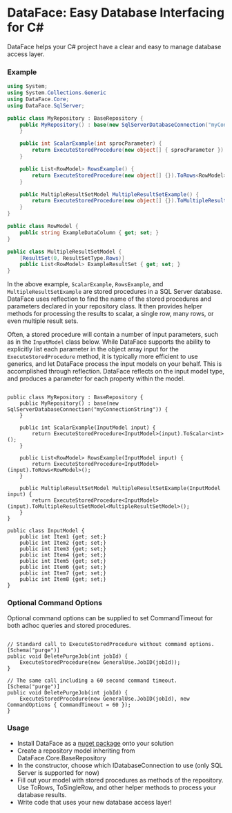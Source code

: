 
# DataFace: Easy Database Interfacing for C#

DataFace helps your C# project have a clear and easy to manage database access layer.

### Example

```C#
using System;
using System.Collections.Generic
using DataFace.Core;
using DataFace.SqlServer;

public class MyRepository : BaseRepository {
	public MyRepository() : base(new SqlServerDatabaseConnection("myConnectionString")) {
    }

    public int ScalarExample(int sprocParameter) {
        return ExecuteStoredProcedure(new object[] { sprocParameter }).ToScalar<int>();
    }

    public List<RowModel> RowsExample() {
        return ExecuteStoredProcedure(new object[] {}).ToRows<RowModel>();
    }

    public MultipleResultSetModel MultipleResultSetExample() {
        return ExecuteStoredProcedure(new object[] {}).ToMultipleResultSetModel<MultipleResultSetModel>();
    }
}

public class RowModel {
	public string ExampleDataColumn { get; set; }
}

public class MultipleResultSetModel {
	[ResultSet(0, ResultSetType.Rows)]
	public List<RowModel> ExampleResultSet { get; set; }
}

```
In the above example, ```ScalarExample```, ```RowsExample```, and ```MultipleResultSetExample``` are stored procedures in a SQL Server database.  DataFace uses reflection to find the name of the stored procedures and parameters declared in your repository class.  It then provides helper methods for processing the results to scalar, a single row, many rows, or even multiple result sets.

Often, a stored procedure will contain a number of input parameters, such as in the ```InputModel``` class below.
While DataFace supports the ability to explicitly list each parameter in the object array input for the ```ExecuteStoredProcedure``` method, it is typically more efficient to use generics, and let DataFace process the input models on your behalf.
This is accomplished through reflection. DataFace reflects on the input model type, and produces a parameter for each property within the model.

```

public class MyRepository : BaseRepository {
	public MyRepository() : base(new SqlServerDatabaseConnection("myConnectionString")) {
    }

    public int ScalarExample(InputModel input) {
        return ExecuteStoredProcedure<InputModel>(input).ToScalar<int>();
    }

    public List<RowModel> RowsExample(InputModel input) {
        return ExecuteStoredProcedure<InputModel>(input).ToRows<RowModel>();
    }

    public MultipleResultSetModel MultipleResultSetExample(InputModel input) {
        return ExecuteStoredProcedure<InputModel>(input).ToMultipleResultSetModel<MultipleResultSetModel>();
    }
}

public class InputModel {
	public int Item1 {get; set;}
	public int Item2 {get; set;}
	public int Item3 {get; set;}
	public int Item4 {get; set;}
	public int Item5 {get; set;}
	public int Item6 {get; set;}
	public int Item7 {get; set;}
	public int Item8 {get; set;}
}

```

### Optional Command Options

Optional command options can be supplied to set CommandTimeout for both adhoc queries and stored procedures.

```

// Standard call to ExecuteStoredProcedure without command options.
[Schema("purge")]
public void DeletePurgeJob(int jobId) {
    ExecuteStoredProcedure(new GeneralUse.JobID(jobId));
}

// The same call including a 60 second command timeout.
[Schema("purge")]
public void DeletePurgeJob(int jobId) {
    ExecuteStoredProcedure(new GeneralUse.JobID(jobId), new CommandOptions { CommandTimeout = 60 });
}

```

### Usage

* Install DataFace as a [nuget package](https://www.nuget.org/packages/DataFace/) onto your solution
* Create a repository model inheriting from DataFace.Core.BaseRepository
* In the constructor, choose which IDatabaseConnection to use (only SQL Server is supported for now)
* Fill out your model with stored procedures as methods of the repository.  Use ToRows, ToSingleRow, and other helper methods to process your database results.
* Write code that uses your new database access layer!
